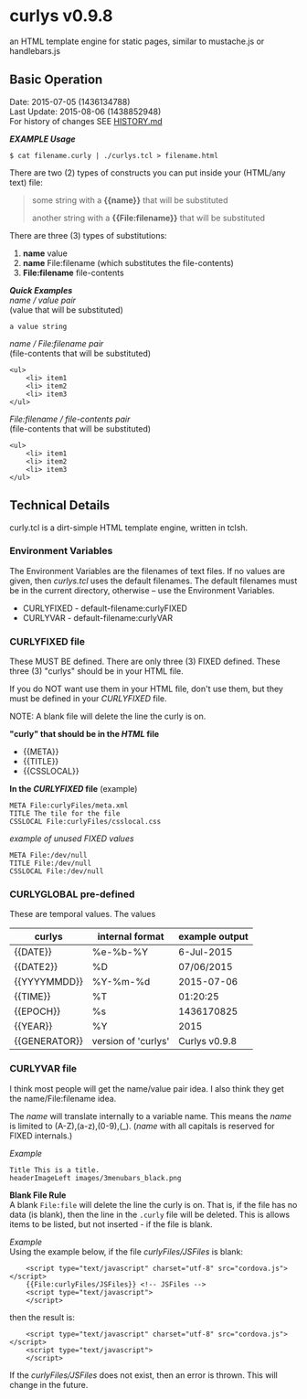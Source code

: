# curlys v0.9.8 #
an HTML template engine for static pages, similar to mustache.js or handlebars.js

## Basic Operation ##
Date: 2015-07-05 (1436134788)<br />
Last Update: 2015-08-06 (1438852948)<br />
For history of changes SEE [HISTORY.md](HISTORY.md)

***EXAMPLE Usage***
```
$ cat filename.curly | ./curlys.tcl > filename.html
```

There are two (2) types of constructs you can put inside your (HTML/any text) file:
> some string with a **{{name}}** that will be substituted
>
> another string with a **{{File:filename}}** that will be substituted

There are three (3) types of substitutions:

1. **name** value
2. **name** File:filename (which substitutes the file-contents)
3. **File:filename** file-contents

***Quick Examples***<br />
*name / value pair*<br />
(value that will be substituted)
```
a value string
```

*name / File:filename pair*<br />
(file-contents that will be substituted)
```
<ul>
	<li> item1
	<li> item2
	<li> item3
</ul>
```

*File:filename / file-contents pair*<br />
(file-contents that will be substituted)
```
<ul>
	<li> item1
	<li> item2
	<li> item3
</ul>
```

## Technical Details ##
curly.tcl is a dirt-simple HTML template engine, written in tclsh.

### Environment Variables ###

The Environment Variables are the filenames of text files.
If no values are given, then *curlys.tcl* uses the default filenames.
The default filenames must be in the current directory,
otherwise &ndash; use the Environment Variables.

* CURLYFIXED - default-filename:curlyFIXED
* CURLYVAR   - default-filename:curlyVAR

### CURLYFIXED file ###

These MUST BE defined. There are only three (3) FIXED defined.
These three (3) "curlys" should be in your HTML file.

If you do NOT want use them in your HTML file, don't use them,
but they must be defined in your *CURLYFIXED* file.

NOTE: A blank file will delete the line the curly is on.

**"curly" that should be in the *HTML* file**

* {{META}}
* {{TITLE}}
* {{CSSLOCAL}}

**In the *CURLYFIXED* file** (example)

```
META File:curlyFiles/meta.xml
TITLE The tile for the file
CSSLOCAL File:curlyFiles/csslocal.css
```

*example of unused FIXED values*

```
META File:/dev/null
TITLE File:/dev/null
CSSLOCAL File:/dev/null
```

### CURLYGLOBAL pre-defined ###

These are temporal values. The values 

curlys        | internal format | example output
--------------|-----------------|--------
{{DATE}}      | %e-%b-%Y        | 6-Jul-2015
{{DATE2}}     | %D              | 07/06/2015
{{YYYYMMDD}}  | %Y-%m-%d        | 2015-07-06
{{TIME}}      | %T              | 01:20:25
{{EPOCH}}     | %s              | 1436170825
{{YEAR}}      | %Y              | 2015
{{GENERATOR}} | version of 'curlys' | Curlys v0.9.8

### CURLYVAR file ###

I think most people will get the name/value pair idea. 
I also think they get the name/File:filename idea.

The *name* will translate internally to a variable name.
This means the *name* is limited to (A-Z),(a-z),(0-9),(_).
(*name* with all capitals is reserved for FIXED internals.)

*Example*<br />
```
Title This is a title.
headerImageLeft images/3menubars_black.png
```

**Blank File Rule**<br />
A blank ```File:file``` will delete the line the curly is on. That is, if the file has no data (is blank), then the line in the `.curly` file will be deleted. This is allows items to be listed, but not inserted - if the file is blank.

*Example*<br />
Using the example below, if the file *curlyFiles/JSFiles* is blank:
```
    <script type="text/javascript" charset="utf-8" src="cordova.js"></script>
    {{File:curlyFiles/JSFiles}} <!-- JSFiles -->
    <script type="text/javascript">
    </script>
```
then the result is:
```
    <script type="text/javascript" charset="utf-8" src="cordova.js"></script>
    <script type="text/javascript">
    </script>
```
If the *curlyFiles/JSFiles* does not exist, then an error is thrown. This will change in the future.


